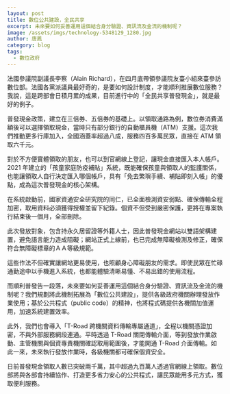 ```yaml
---
layout: post
title: 數位公共建設，全民共享
excerpt: 未來要如何妥善運用這個結合身分驗證、資訊流及金流的機制呢？
image: /assets/imgs/technology-5348129_1280.jpg 
author: 唐鳳
category: blog
tags:
  - 數位政府
---
```


法國參議院副議長李察（Alain Richard），在四月底帶領參議院友臺小組來臺參訪數位部。法國各黨派議員最好奇的，是要如何設計制度，才能順利推展數位服務？我說，這是跨部會日積月累的成果，目前進行中的「全民共享普發現金」，就是最好的例子。

普發現金政策，建立在三倍券、五倍券的基礎上。以領取通路為例，數位券消費滿額後可以選擇領取現金，當時只有部分銀行的自動櫃員機（ATM）支援。這次我們推動更多行庫加入，全國涵蓋率超過八成，服務四百多萬民眾，直接在 ATM 領取六千元。

對於不方便實體領取的朋友，也可以到官網線上登記，讓現金直接匯入本人帳戶。2021 年建立的「孩童家庭防疫補貼」系統，既能確保孩童與領取人的監護關係，也能讓領取人自行決定匯入哪個帳戶，具有「免去繁瑣手續、補貼即刻入帳」的優點，成為這次普發現金的核心架構。

在系統啟動前，國家資通安全研究院的同仁，已全面檢測資安弱點、確保傳輸全程加密，取用資料必須獲得授權並留下紀錄。個資不但受到嚴密保護，更將在專案執行結束後一個月，全部刪除。

此次發放對象，包含持永久居留證等外籍人士，因此普發現金網站以雙語架構建置，避免語言能力造成阻礙；網站正式上線前，也已完成無障礙檢測及修正，確保符合無障礙標章的ＡＡ等級規範。

這些作法不但確實讓網站更易使用，也照顧身心障礙朋友的需求。即使民眾在忙碌通勤途中以手機進入系統，也都能體驗清晰易懂、不易出錯的使用流程。

而順利普發告一段落，未來要如何妥善運用這個結合身分驗證、資訊流及金流的機制呢？我們規劃將此機制拓展為「數位公共建設」，提供各級政府機關辦理發放作業使用；基於公共程式（public code）的精神，也將程式碼提供各機關加值運用，加速系統建置效率。

此外，我們也會導入「T-Road 跨機關資料傳輸專屬通道」，全程以機關憑證加密，不與外部服務網段連通。平時透過 T-Road 關閉傳輸介面，等到發放作業啟動、主管機關與個資專責機關確認取用範圍後，才能開通 T-Road 介面傳輸。如此一來，未來執行發放作業時，各級機關都可確保個資安全。

日前普發現金領取人數已突破兩千萬，其中超過九百萬人透過官網線上領取。數位部將與各部會持續協作、打造更多省力安心的公共程式，讓民眾能用多元方式，獲取便利服務。
